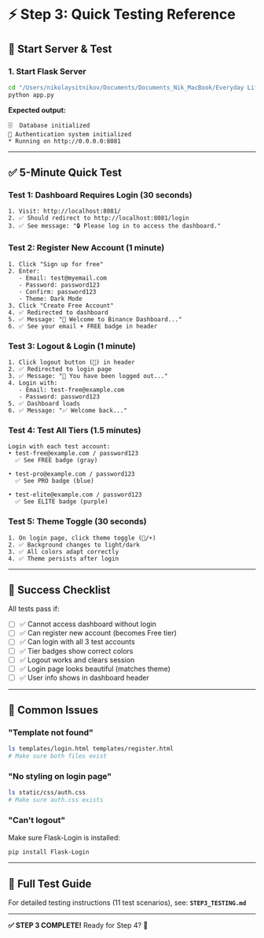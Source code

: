 # ⚡ Step 3: Quick Testing Reference

## 🚀 Start Server & Test

### 1. Start Flask Server
```bash
cd "/Users/nikolaysitnikov/Documents/Documents_Nik_MacBook/Everyday Life/AI/VolumeFunding/FlashCur"
python app.py
```

**Expected output:**
```
🗄️  Database initialized
🔐 Authentication system initialized
* Running on http://0.0.0.0:8081
```

---

## ✅ 5-Minute Quick Test

### Test 1: Dashboard Requires Login (30 seconds)
```
1. Visit: http://localhost:8081/
2. ✅ Should redirect to http://localhost:8081/login
3. ✅ See message: "🔒 Please log in to access the dashboard."
```

### Test 2: Register New Account (1 minute)
```
1. Click "Sign up for free"
2. Enter:
   - Email: test@myemail.com
   - Password: password123
   - Confirm: password123
   - Theme: Dark Mode
3. Click "Create Free Account"
4. ✅ Redirected to dashboard
5. ✅ Message: "🎉 Welcome to Binance Dashboard..."
6. ✅ See your email + FREE badge in header
```

### Test 3: Logout & Login (1 minute)
```
1. Click logout button (🚪) in header
2. ✅ Redirected to login page
3. ✅ Message: "👋 You have been logged out..."
4. Login with:
   - Email: test-free@example.com
   - Password: password123
5. ✅ Dashboard loads
6. ✅ Message: "✅ Welcome back..."
```

### Test 4: Test All Tiers (1.5 minutes)
```
Login with each test account:
• test-free@example.com / password123
  ✅ See FREE badge (gray)

• test-pro@example.com / password123
  ✅ See PRO badge (blue)

• test-elite@example.com / password123
  ✅ See ELITE badge (purple)
```

### Test 5: Theme Toggle (30 seconds)
```
1. On login page, click theme toggle (🌙/☀️)
2. ✅ Background changes to light/dark
3. ✅ All colors adapt correctly
4. ✅ Theme persists after login
```

---

## 🎯 Success Checklist

All tests pass if:

- [ ] ✅ Cannot access dashboard without login
- [ ] ✅ Can register new account (becomes Free tier)
- [ ] ✅ Can login with all 3 test accounts
- [ ] ✅ Tier badges show correct colors
- [ ] ✅ Logout works and clears session
- [ ] ✅ Login page looks beautiful (matches theme)
- [ ] ✅ User info shows in dashboard header

---

## 🐛 Common Issues

### "Template not found"
```bash
ls templates/login.html templates/register.html
# Make sure both files exist
```

### "No styling on login page"
```bash
ls static/css/auth.css
# Make sure auth.css exists
```

### "Can't logout"
Make sure Flask-Login is installed:
```bash
pip install Flask-Login
```

---

## 📖 Full Test Guide

For detailed testing instructions (11 test scenarios), see:
**`STEP3_TESTING.md`**

---

**✅ STEP 3 COMPLETE!** Ready for Step 4? 🚀


